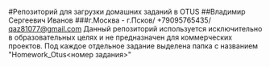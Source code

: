 #Репозиторий для загрузки домашних заданий в OTUS
##Владимир Сергеевич Иванов
###г.Москва - г.Псков/ +79095765435/ qaz81077@gmail.com
Данный репозиторий используется исключительно в образовательных целях и не предназначен для коммерческих проектов.
Под каждое отдельное задание выделена папка с названием "Homework_Otus<номер задания>"
